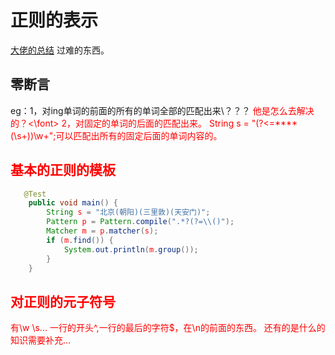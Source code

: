 # 正则的表示
[大佬的总结](https://www.cnblogs.com/deerchao/archive/2006/08/24/zhengzhe30fengzhongjiaocheng.html)
过难的东西。
## 零断言
eg：1，对ing单词的前面的所有的单词全部的匹配出来\\？？？
<font color="red">他是怎么去解决的？<\font>
2，对固定的单词的后面的匹配出来。
String s = "(?<=****(\s+))\w+";可以匹配出所有的固定后面的单词内容的。

## 基本的正则的模板
~~~ java
   @Test
    public void main() {
        String s = "北京(朝阳)(三里敦)(天安门)";
        Pattern p = Pattern.compile(".*?(?=\\()");
        Matcher m = p.matcher(s);
        if (m.find()) {
            System.out.println(m.group());
        }
    }
~~~
## 对正则的元子符号
有\w \s...
一行的开头^,一行的最后的字符$，在\n的前面的东西。
还有的是什么的知识需要补充...
